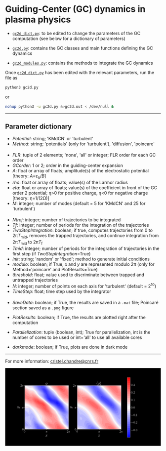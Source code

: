 # Guiding-Center (GC) dynamics in plasma physics

- [`gc2d_dict.py`](https://github.com/cchandre/Guiding-Center/blob/main/gc2d_dict.py): to be edited to change the parameters of the GC computation (see below for a dictionary of parameters)

- [`gc2d.py`](https://github.com/cchandre/Guiding-Center/blob/main/gc2d.py): contains the GC classes and main functions defining the GC dynamics

- [`gc2d_modules.py`](https://github.com/cchandre/Guiding-Center/blob/main/gc2d_modules.py): contains the methods to integrate the GC dynamics

Once [`gc2d_dict.py`](https://github.com/cchandre/Guiding-Center/blob/main/gc2d_dict.py) has been edited with the relevant parameters, run the file as 
```sh
python3 gc2d.py
```
or 
```sh
nohup python3 -u gc2d.py &>gc2d.out < /dev/null &
```

___
##  Parameter dictionary

- *Potential*: string; 'KMdCN' or 'turbulent' 
- *Method*: string; 'potentials' (only for 'turbulent'), 'diffusion', 'poincare'
####
- *FLR*: tuple of 2 elements; 'none', 'all' or integer; FLR order for each GC order
- *GCorder*: 1 or 2; order in the guiding-center expansion 
- *A*: float or array of floats; amplitude(s) of the electrostatic potential [theory: *A*=&epsilon;<sub>&delta;</sub>/*B*]
- *rho*: float or array of floats; value(s) of the Larmor radius 
- *eta*: float or array of floats; value(s) of the coefficient in front of the GC order 2 potential; &eta;>0 for positive charge, &eta;<0 for negative charge [theory: &eta;=1/(2&Omega;)] 
- *M*: integer; number of modes (default = 5 for 'KMdCN' and 25 for 'turbulent') 
####
- *Ntraj*: integer; number of trajectories to be integrated
- *Tf*: integer; number of periods for the integration of the trajectories
- *TwoStepIntegration*: boolean; if true, computes trajectories from 0 to 2&pi;*T*<sub>mid</sub>, removes the trapped trajectories, and continue integration from 2&pi;*T*<sub>mid</sub> to 2&pi;*T*<sub>f</sub>
- *Tmid*: integer; number of periods for the integration of trajectories in the first step (if *TwoStepIntegration*=True)
- *init*: string; 'random' or 'fixed'; method to generate initial conditions  
- *modulo*: boolean; if True, *x* and *y* are represented modulo 2&pi; (only for Method='poincare' and PlotResults=True)
- *threshold*: float; value used to discriminate between trapped and untrapped trajectories
- *N*: integer; number of points on each axis for 'turbulent' (default = 2<sup>10</sup>)
- *TimeStep*: float; time step used by the integrator
####
- *SaveData*: boolean; if True, the results are saved in a `.mat` file; Poincaré section saved as a `.png` figure
- *PlotResults*: boolean; if True, the results are plotted right after the computation
- *Parallelization*: tuple (boolean, int); True for parallelization, int is the number of cores to be used or int='all' to use all available cores

- *darkmode*: boolean; if True, plots are done in dark mode

---
For more information: <cristel.chandre@cnrs.fr>

<p align="center">
  <img src="https://github.com/cchandre/Guiding-Center/blob/main/A060_RHO040.gif" alt="Example" width="600"/>
</p>
